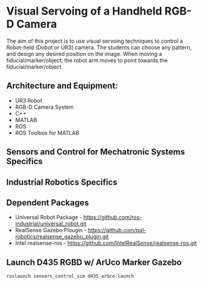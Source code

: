 # Visual Servoing of a Handheld RGB-D Camera

The aim of this project is to use visual servoing techniques to control a Robot-held (Dobot or UR3) camera. 
The students can choose any pattern, and design any desired position on the image. 
When moving a fiducial/marker/object, the robot arm moves to point towards the fiducial/marker/object.

## Architecture and Equipment:
- UR3 Robot
- RGB-D Camera System
- C++
- MATLAB
- ROS
- ROS Toolbox for MATLAB

## Sensors and Control for Mechatronic Systems Specifics

## Industrial Robotics Specifics

## Dependent Packages
- Universal Robot Package - https://github.com/ros-industrial/universal_robot.git
- RealSense Gazebo Pluugin - https://github.com/pal-robotics/realsense_gazebo_plugin.git
- Intel realsense-ros - https://github.com/IntelRealSense/realsense-ros.git

## Launch D435 RGBD w/ ArUco Marker Gazebo
```
roslaunch sensors_control_sim d435_arUco.launch
```
